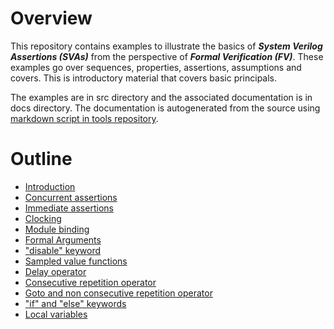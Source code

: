 # Overview
This repository contains examples to illustrate the basics of **_System Verilog Assertions (SVAs)_** 
from the perspective of **_Formal Verification (FV)_**. These examples go over sequences, properties,
assertions, assumptions and covers. This is introductory material that covers basic principals.

The examples are in src directory and the associated documentation is in docs directory. The
documentation is autogenerated from the source using [markdown script in tools repository](https://github.com/openformal/tools/tree/master/markdown).

# Outline
* [Introduction](https://github.com/openformal/sva_basics/blob/master/testbench/docs/intro_tb.md)
* [Concurrent assertions](https://github.com/openformal/sva_basics/blob/master/testbench/docs/concurrent_assertions_tb.md)
* [Immediate assertions](https://github.com/openformal/sva_basics/blob/master/testbench/docs/immediate_assertions_tb.md)
* [Clocking](https://github.com/openformal/sva_basics/blob/master/testbench/docs/clocking_tb.md)
* [Module binding](https://github.com/openformal/sva_basics/blob/master/testbench/docs/bind_tb.md)
* [Formal Arguments](https://github.com/openformal/sva_basics/blob/master/testbench/docs/arguments_tb.md)
* ["disable" keyword](https://github.com/openformal/sva_basics/blob/master/testbench/docs/disable_tb.md)
* [Sampled value functions](https://github.com/openformal/sva_basics/blob/master/testbench/docs/sampled_value_functions_tb.md)
* [Delay operator](https://github.com/openformal/sva_basics/blob/master/testbench/docs/delay_operator_tb.md)
* [Consecutive repetition operator](https://github.com/openformal/sva_basics/blob/master/testbench/docs/cons_rep_operator_tb.md)
* [Goto and non consecutive repetition operator](https://github.com/openformal/sva_basics/blob/master/testbench/docs/goto_and_non_cons_rep_operator_tb.md)
* ["if" and "else" keywords](https://github.com/openformal/sva_basics/blob/master/testbench/docs/if_and_else_tb.md)
* [Local variables](https://github.com/openformal/sva_basics/blob/master/testbench/docs/local_variables_tb.md)
